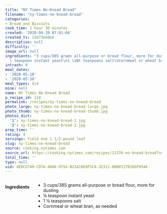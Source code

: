 ```yaml
---
title: "NY Times No-Knead Bread"
filename: "ny-times-no-knead-bread"
categories:
- Bread and Biscuits
cook_time: 1 hour 30 minutes
created: '2020-04-20 07:01:04'
created_ts: 1587366064
description: null
difficulty: ''
image_url: null
ingredients: "3 cups/385 grams all-purpose or bread flour, more for dusting\n\xBC\
  \ teaspoon instant yeast\n1 \xBC teaspoons salt\nCornmeal or wheat bran, as needed"
intrash: 0
meal_dates:
- '2020-05-18'
- '2020-05-30'
meal_types: 4|4
mine: null
name: NY Times No-Knead Bread
p_recipe_id: 118
permalink: /recipes/ny-times-no-knead-bread
photo_large: ny-times-no-knead-bread-large.jpg
photo_thumb: ny-times-no-knead-bread-thumb.jpg
photos_dict:
  '1': ny-times-no-knead-bread-1.jpg
  '2': ny-times-no-knead-bread-2.jpg
prep_time: ''
rating: 4
servings: Yield one 1 1/2-pound loaf
slug: ny-times-no-knead-bread
source: cooking.nytimes.com
source_url: https://cooking.nytimes.com/recipes/11376-no-knead-bread?smid=ck-recipe-iOS-share
total_time: ''
type: null
uid: 4EDCD740-CD7A-46A6-9754-B21A1869F5CA-32311-0000117B166F0546
---
```

<div class="large-8 medium-7 columns" id="writeup">	</div><!-- #writeup -->
</div><!-- #row-one -->
<div class="row" id="row-two">	<div class="medium-4 small-5 columns" id="ingredients"><h4>Ingredients</h4><div class="box box-ingredients content"><ul>
<li>3 cups/385 grams all-purpose or bread flour, more for dusting</li>
<li>¼ teaspoon instant yeast</li>
<li>1 ¼ teaspoons salt</li>
<li>Cornmeal or wheat bran, as needed</li>
</ul>
</div>	</div>	<div class="medium-6 small-7 columns" id="directions">	</div>